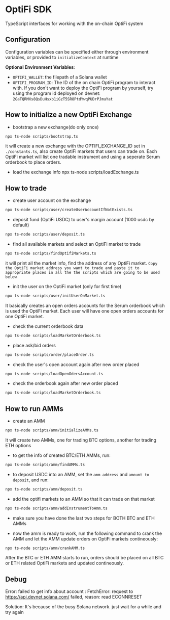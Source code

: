 # OptiFi SDK

TypeScript interfaces for working with the on-chain OptiFi system

## Configuration

Configuration variables can be specified either through environment variables,
or provided to `initializeContext` at runtime

**Optional Environment Variables**:

- `OPTIFI_WALLET`: the filepath of a Solana wallet
- `OPTIFI_PROGRAM_ID`: The ID of the on chain OptiFi program to interact with. If you don't want to deploy the OptiFi program by yourself, try using the program id deployed on devnet: `2GaTQRMXs8QsDuHsxb1iGzT5SR8PtdYwqPUDrPJmuYat`

## How to initialize a new OptiFi Exchange

- bootstrap a new exchange(do only once)

```bash
npx ts-node scripts/bootstrap.ts
```

it will create a new exchange with the OPTIFI_EXCHANGE_ID set in `./constants.ts`, also create OptiFi markets that users can trade on. Each OptiFi market will list one tradable instrument and using a seperate Serum orderbook to place orders.

- load the exchange info
  npx ts-node scripts/loadExchange.ts

## How to trade

- create user account on the exchange

```bash
npx ts-node scripts/user/createUserAccountIfNotExists.ts
```

- deposit fund (OptiFi USDC) to user's margin account (1000 usdc by default)

```bash
npx ts-node scripts/user/deposit.ts
```

- find all available markets and select an OptiFi market to trade

```bash
npx ts-node scripts/findOptifiMarkets.ts
```

it will print all the market info, find the address of any OptiFi market.
`Copy the OptiFi market address you want to trade and paste it to appropriate places in all the the scripts which are going to be used below`

- init the user on the OptiFi market (only for first time)

```bash
npx ts-node scripts/user/initUserOnMarket.ts
```

It basically creates an open orders accounts for the Serum orderbook which is used the OptiFi market. Each user will have one open orders accounts for one OptiFi market.

- check the current orderbook data

```bash
npx ts-node scripts/loadMarketOrderbook.ts
```

- place ask/bid orders

```bash
npx ts-node scripts/order/placeOrder.ts
```

- check the user's open account again after new order placed

```bash
npx ts-node scripts/loadOpenOdersAccount.ts
```

- check the orderbook again after new order placed

```bash
npx ts-node scripts/loadMarketOrderbook.ts
```

## How to run AMMs

- create an AMM

```bash
npx ts-node scripts/amm/initializeAMMs.ts
```

It will create two AMMs, one for trading BTC options, another for trading ETH options

- to get the info of created BTC/ETH AMMs, run:

```bash
npx ts-node scripts/amm/findAMMs.ts
```

- to deposit USDC into an AMM, set the `amm address` and `amount to deposit`, and run:

```bash
npx ts-node scripts/amm/deposit.ts
```

- add the optifi markets to an AMM so that it can trade on that market

```bash
npx ts-node scripts/amm/addInstrumentToAmm.ts
```

- make sure you have done the last two steps for BOTH BTC and ETH AMMs

- now the amm is ready to work, run the following command to crank the AMM and let the AMM update orders on OptiFi markets contineously:

```bash
npx ts-node scripts/amm/crankAMM.ts
```

After the BTC or ETH AMM starts to run, orders should be placed on all BTC or ETH related OptiFi markets and updated contineously.

## Debug

Error: failed to get info about account : FetchError: request to https://api.devnet.solana.com/ failed, reason: read ECONNRESET

Solution: It's because of the busy Solana network. just wait for a while and try again
